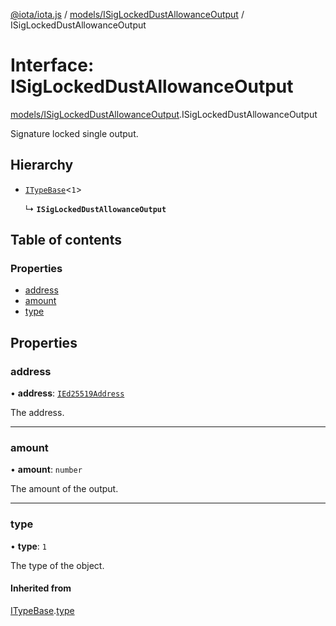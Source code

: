 [@iota/iota.js](../README.md) / [models/ISigLockedDustAllowanceOutput](../modules/models_ISigLockedDustAllowanceOutput.md) / ISigLockedDustAllowanceOutput

# Interface: ISigLockedDustAllowanceOutput

[models/ISigLockedDustAllowanceOutput](../modules/models_ISigLockedDustAllowanceOutput.md).ISigLockedDustAllowanceOutput

Signature locked single output.

## Hierarchy

- [`ITypeBase`](models_ITypeBase.ITypeBase.md)<``1``\>

  ↳ **`ISigLockedDustAllowanceOutput`**

## Table of contents

### Properties

- [address](models_ISigLockedDustAllowanceOutput.ISigLockedDustAllowanceOutput.md#address)
- [amount](models_ISigLockedDustAllowanceOutput.ISigLockedDustAllowanceOutput.md#amount)
- [type](models_ISigLockedDustAllowanceOutput.ISigLockedDustAllowanceOutput.md#type)

## Properties

### address

• **address**: [`IEd25519Address`](models_IEd25519Address.IEd25519Address.md)

The address.

___

### amount

• **amount**: `number`

The amount of the output.

___

### type

• **type**: ``1``

The type of the object.

#### Inherited from

[ITypeBase](models_ITypeBase.ITypeBase.md).[type](models_ITypeBase.ITypeBase.md#type)
